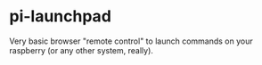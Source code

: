 # pi-launchpad
Very basic browser "remote control" to launch commands on your raspberry (or any other system, really).
